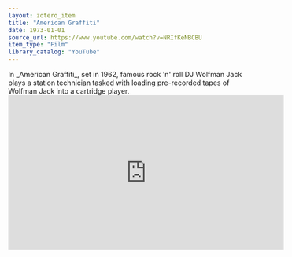 ```yaml
---
layout: zotero_item
title: "American Graffiti"
date: 1973-01-01
source_url: https://www.youtube.com/watch?v=NRIfKeNBCBU
item_type: "Film"
library_catalog: "YouTube"
---
```


<span class="Z3988" title="url_ver=Z39.88-2004&amp;ctx_ver=Z39.88-2004&amp;rfr_id=info%3Asid%2Fzotero.org%3A2&amp;rft_val_fmt=info%3Aofi%2Ffmt%3Akev%3Amtx%3Adc&amp;rft.type=film&amp;rft.title=American%20Graffiti&amp;rft.description=In%20_American%20Graffiti_%2C%20set%20in%201962%2C%20famous%20rock%20&apos;n&apos;%20roll%20DJ%20Wolfman%20Jack%20plays%20a%20station%20technician%20tasked%20with%20loading%20pre-recorded%20tapes%20of%20Wolfman%20Jack%20into%20a%20cartridge%20player.&amp;rft.identifier=https%3A%2F%2Fwww.youtube.com%2Fwatch%3Fv%3DNRIfKeNBCBU&amp;rft.aufirst=George&amp;rft.aulast=Lucas&amp;rft.au=George%20Lucas&amp;rft.date=1973">
In _American Graffiti_, set in 1962, famous rock 'n' roll DJ Wolfman Jack plays a station technician tasked with loading pre-recorded tapes of Wolfman Jack into a cartridge player.
</span>

<iframe width="560" height="315" src="https://www.youtube.com/embed/NRIfKeNBCBU" title="YouTube video player" frameborder="0" allow="accelerometer; autoplay; clipboard-write; encrypted-media; gyroscope; picture-in-picture; web-share" allowfullscreen></iframe>
